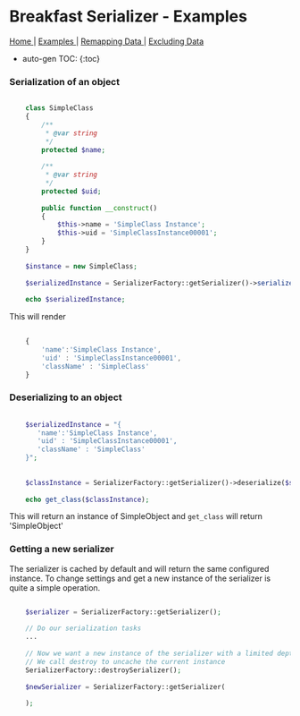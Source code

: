 # Breakfast Serializer - Examples

<nav>
    <span>
        <a href='index.md'>
            Home
        </a>
    </span>
    |
    <span>
        <a href='examples.md'>
            Examples
        </a>
    </span>
     |
    <span>
        <a href='remapping.md'>
            Remapping Data
        </a>
    </span>
     | 
    <span>
        <a href='exclusions.md'>
            Excluding Data
        </a>
    </span>
</nav>

* auto-gen TOC:
{:toc}

### Serialization of an object

```php

    class SimpleClass
    {
        /**
         * @var string
         */
        protected $name;
    
        /**
         * @var string
         */
        protected $uid;
    
        public function __construct()
        {
            $this->name = 'SimpleClass Instance';
            $this->uid = 'SimpleClassInstance00001';
        }
    }
    
    $instance = new SimpleClass;
    
    $serializedInstance = SerializerFactory::getSerializer()->serialize($instance);
    
    echo $serializedInstance;

```

This will render 

```javascript
    
    {
        'name':'SimpleClass Instance',
        'uid' : 'SimpleClassInstance00001',
        'className' : 'SimpleClass'
    }

```

### Deserializing to an object

```php
    
    $serializedInstance = "{
       'name':'SimpleClass Instance',
       'uid' : 'SimpleClassInstance00001',
       'className' : 'SimpleClass'
    }";
    
    
    $classInstance = SerializerFactory::getSerializer()->deserialize($serializedInstance);
    
    echo get_class($classInstance);

```

This will return an instance of SimpleObject and `get_class` will return 'SimpleObject'


### Getting a new serializer

The serializer is cached by default and will return the same configured instance. To change settings and get a new 
instance of the serializer is quite a simple operation.

```php

    $serializer = SerializerFactory::getSerializer();
    
    // Do our serialization tasks
    ...   
    
    // Now we want a new instance of the serializer with a limited depth recursion
    // We call destroy to uncache the current instance
    SerializerFactory::destroySerializer(); 
    
    $newSerializer = SerializerFactory::getSerializer(
        
    );
    
```
